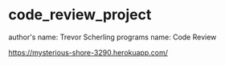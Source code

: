 # code_review_project
author's name: Trevor Scherling
programs name: Code Review

https://mysterious-shore-3290.herokuapp.com/
